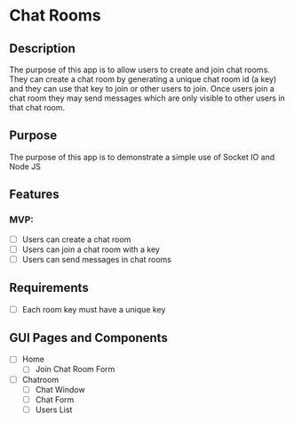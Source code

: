 # Chat Rooms
## Description
The purpose of this app is to allow users to create and join chat rooms. They can create a chat room by generating a unique chat room id (a key) and they can use that key to join or other users to join. Once users join a chat room they may send messages which are only visible to other users in that chat room.
## Purpose
The purpose of this app is to demonstrate a simple use of Socket IO and Node JS
## Features
### MVP:
- [ ] Users can create a chat room
- [ ] Users can join a chat room with a key
- [ ] Users can send messages in chat rooms
## Requirements
- [ ] Each room key must have a unique key

## GUI Pages and Components
- [ ] Home
  - [ ] Join Chat Room Form
- [ ] Chatroom
  - [ ] Chat Window
  - [ ] Chat Form
  - [ ] Users List